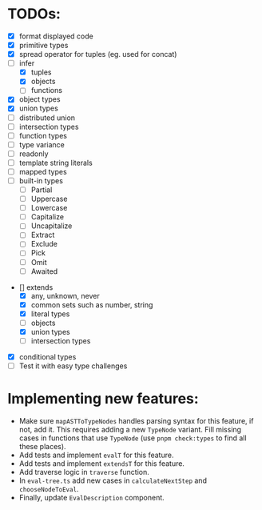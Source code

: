 # TODOs:

- [x] format displayed code
- [x] primitive types
- [x] spread operator for tuples (eg. used for concat)
- [ ] infer
  - [x] tuples
  - [x] objects
  - [ ] functions
- [x] object types
- [x] union types
- [ ] distributed union
- [ ] intersection types
- [ ] function types
- [ ] type variance
- [ ] readonly
- [ ] template string literals
- [ ] mapped types
- [ ] built-in types
  - [ ] Partial
  - [ ] Uppercase
  - [ ] Lowercase
  - [ ] Capitalize
  - [ ] Uncapitalize
  - [ ] Extract
  - [ ] Exclude
  - [ ] Pick
  - [ ] Omit
  - [ ] Awaited
- [] extends
  - [x] any, unknown, never
  - [x] common sets such as number, string
  - [x] literal types
  - [ ] objects
  - [x] union types
  - [ ] intersection types
- [x] conditional types
- [ ] Test it with easy type challenges

# Implementing new features:

- Make sure `mapASTToTypeNodes` handles parsing syntax for this feature, if not, add it. This
  requires adding a new `TypeNode` variant. Fill missing cases in functions that use `TypeNode` (use
  `pnpm check:types` to find all these places).
- Add tests and implement `evalT` for this feature.
- Add tests and implement `extendsT` for this feature.
- Add traverse logic in `traverse` function.
- In `eval-tree.ts` add new cases in `calculateNextStep` and `chooseNodeToEval`.
- Finally, update `EvalDescription` component.
